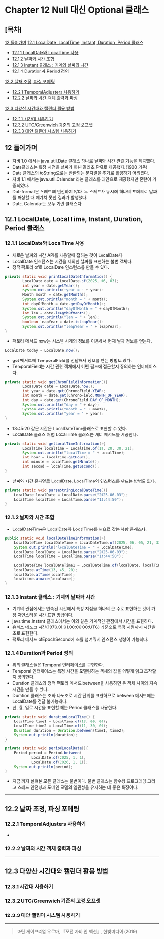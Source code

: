 # Chapter 12 Null 대신 Optional 클래스 
## [목차]

[12 들어가며](#12-들어가며)
[12.1 LocalDate, LocalTime, Instant, Duration, Period 클래스 ]()
* [12.1.1 LocalDate와 LocalTime 사용]()  
* [12.1.2 날짜와 시간 조합]()  
* [12.1.3 Instant 클래스 : 기계의 날짜와 시간]()  
* [12.1.4 Duration과 Period 정의]() 

[12.2 날짜 조정, 파싱 포메팅 ]()       
* [12.2.1 TemporalAdjusters 사용하기 ]()
* [12.2.2 날짜와 시간 객체 출력과 파싱]()

[12.3 다양산 시간대와 캘린더 활용 방법]()
* [12.3.1 시간대 사용하기 ]()
* [12.3.2 UTC/Greenwich 기준의 고정 오프셋]()
* [12.3.3 대안 캘린더 시스템 사용하기]() 
## 12 들어가며
- 자바 1.0 에서는 java.util.Date 클래스 하나로 날짜와 시간 관련 기능을 제공했다. 
- Date클래스는 특정 시점을 날짜가 아닌 밀리초 단위로 제공했다.(1900 기준)
- Date 클래스의 toString으로는 반환되는 문자열을 추가로 활용하기 어려웠다.
- 자바 1.1 에서는 java.util.Calendar 라는 클래스를 대안으로 제공했지만 혼란이 가중되었다. 
- Dateformat은 스레드에 안전하지 않다. 두 스레드가 동시에 하나의 포메터로 날짜를 파싱할 때 예기치 못한 결과가 발행했다. 
- Date, Calendar는 모두 가변 클래스다. 
## 12.1 LocalDate, LocalTime, Instant, Duration, Period 클래스
### 12.1.1 LocalDate와 LocalTime 사용
- 새로운 날짜와 시간 API를 사용할때 접하는 것이 LocalDate다. 
- LocalDate 인스턴스는 시간을 제외한 날짜를 표현하는 불변 객체다. 
- 정적 팩토리 of로 LocalDate 인스턴스를 만들 수 있다. 
```java
private static void printLocalDateInformation() {
        LocalDate date = LocalDate.of(2025, 06, 03);
        int year = date.getYear();
        System.out.println("year = " + year);
        Month month = date.getMonth();
        System.out.println("month = " + month);
        int dayOfMonth = date.getDayOfMonth();
        System.out.println("dayOfMonth = " + dayOfMonth);
        int len = date.lengthOfMonth();
        System.out.println("len = " + len);
        boolean leapYear = date.isLeapYear();
        System.out.println("leapYear = " + leapYear);
}
```
- 팩토리 메서드 now는 시스템 시계의 정보를 이용해서 현재 날짜 정보를 얻는다. 
```java
LocalDate today = LocalDate.now();
```
- get 메서드에 TemporalField를 전달해서 정보를 얻는 방법도 있다. 
- TemporalField는 시간 관련 객체에서 어떤 필드에 접근할지 정의하는 인터페이스다. 
```java
private static void getChronFieldInformation(){
        LocalDate date = LocalDate.now();
        int year = date.get(ChronoField.YEAR);
        int month = date.get(ChronoField.MONTH_OF_YEAR);
        int day = date.get(ChronoField.DAY_OF_MONTH);
        System.out.println("day = " + day);
        System.out.println("month = " + month);
        System.out.println("year = " + year);
}
```
- 13:45:20 같은 시간은 LocalDateTime클래스로 표현할 수 있다. 
- LocalDate 클래스 처럼 LocalTime 클래스는 게터 메서드를 제공한다. 
```java
private static void getLocalTimeInformation(){
        LocalTime localTime = LocalTime.of(18, 20, 30, 21);
        System.out.println("localTime = " + localTime);
        int hour = localTime.getHour();
        int minute = localTime.getMinute();
        int second = localTime.getSecond();
}
```
- 날짜와 시간 문자열로 LocalDate, LocalTime의 인스턴스를 만드는 방법도 있다.
```java
private static void parseStringLocalDateTime(){
    LocalDate localDate = LocalDate.parse("2025-06-03");
    LocalTime localTime = LocalTime.parse("13:44:50");
}

```
### 12.1.2 날짜와 시간 조합
- LocalDateTime은 LocalDate와 LocalTime를 쌍으로 갖는 복합 클래스다. 
```java
public static void localDateTimeInformation(){
    LocalDateTime localDateTime = LocalDateTime.of(2025, 06, 05, 21, 33, 45, 50);
    System.out.println("localDateTime = " + localDateTime);
    LocalDate localDate = LocalDate.parse("2025-06-03");
    LocalTime localTime = LocalTime.parse("13:44:50");

    LocalDateTime localDateTime1 = LocalDateTime.of(localDate, localTime);
    localDate.atTime(13, 45, 20);
    localDate.atTime(localTime);
    localTime.atDate(localDate);
}
```
### 12.1.3 Instant 클래스 : 기계의 날짜와 시간
- 기계의 관점에서는 연속된 시간에서 특정 지점을 하나의 큰 수로 표현하는 것이 가장 자연스러운 시간 표현 방법이다. 
- java.time.Instant 클래스에서는 이와 같은 기계적인 관점에서 시간을 표현하다. 
- 유닉스 에포크 시간(1970.01.01.00:00:00:UTC) 기준으로 특정 지점까지 시간을 초로 표현한다. 
- 팩토리 메서드 ofEpochSecond에 초를 넘겨줘서 인스턴스 생성이 가능하다. 
### 12.1.4 Duration과 Period 정의
- 위의 클래스들은 Temporal 인터페이스를 구현한다. 
- Temporal 인터페이스는 특정 시간을 모델링하는 객체의 값을 어떻게 읽고 조작할지 정의한다. 
- Duration 클래스의 정적 팩토리 메서드 between을 사용하면 두 객체 사이의 지속 시간을 만들 수 있다. 
- Duration 클래스는 초와 나노초로 시간 단위를 표현하므로 between 메서드에는 LocalDate를 전달 불가능하다. 
- 년, 월, 일로 시간을 표현할 때는 Period 클래스를 사용한다. 
```java
private static void durationLocalTime() {
    LocalTime time1 = LocalTime.of(13, 00, 00);
    LocalTime time2 = LocalTime.of(11, 30, 00);
    Duration duration = Duration.between(time1, time2);
    System.out.println(duration);
}

private static void periodLocalDate(){
    Period period = Period.between(
            LocalDate.of(2025, 1, 1), 
            LocalDate.of(2026, 1, 1));
    System.out.println(period);
}
```
- 지금 까지 살펴본 모든 클래스는 불변이다. 불변 클래스는 함수형 프로그래밍 그리고 스레드 안전성과 도메인 모델의 일관성을 유지하는 데 좋은 특징이다. 

***

## 12.2 날짜 조정, 파싱 포메팅
### 12.2.1 TemporalAdjusters 사용하기
- 
### 12.2.2 날짜와 시간 객체 출력과 파싱
***

## 12.3 다양산 시간대와 캘린더 활용 방법
### 12.3.1 시간대 사용하기
### 12.3.2 UTC/Greenwich 기준의 고정 오프셋
### 12.3.3 대안 캘린더 시스템 사용하기 
***
> 마틴 게이브리얼 우르마, 『모던 자바 인 액션』, 한빛미디어 (2019)  

